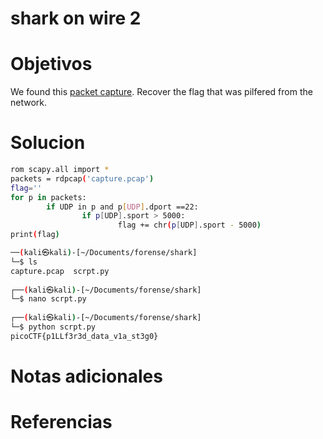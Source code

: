 #  shark on wire 2

# Objetivos
We found this [packet capture](https://jupiter.challenges.picoctf.org/static/b506393b6f9d53b94011df000c534759/capture.pcap). Recover the flag that was pilfered from the network.

# Solucion
```bash              
rom scapy.all import *
packets = rdpcap('capture.pcap')
flag=''
for p in packets:
        if UDP in p and p[UDP].dport ==22:
                if p[UDP].sport > 5000:
                        flag += chr(p[UDP].sport - 5000)
print(flag)

──(kali㉿kali)-[~/Documents/forense/shark]
└─$ ls
capture.pcap  scrpt.py
                                                                                                                                                                      
┌──(kali㉿kali)-[~/Documents/forense/shark]
└─$ nano scrpt.py
                                                                                                                                                                      
┌──(kali㉿kali)-[~/Documents/forense/shark]
└─$ python scrpt.py
picoCTF{p1LLf3r3d_data_v1a_st3g0}

```

# Notas adicionales


# Referencias
